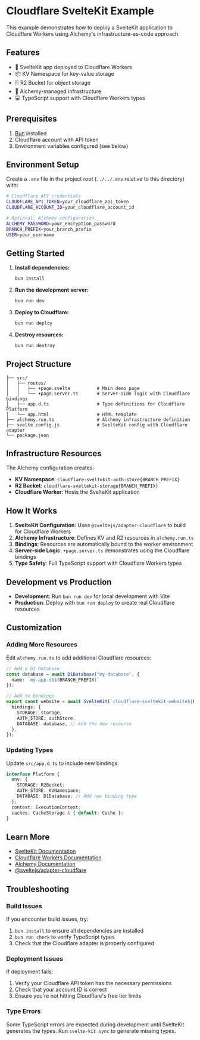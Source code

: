 # Cloudflare SvelteKit Example

This example demonstrates how to deploy a SvelteKit application to Cloudflare Workers using Alchemy's infrastructure-as-code approach.

## Features

- 🚀 SvelteKit app deployed to Cloudflare Workers
- 📦 KV Namespace for key-value storage
- 🗄️ R2 Bucket for object storage
- 🔧 Alchemy-managed infrastructure
- 💻 TypeScript support with Cloudflare Workers types

## Prerequisites

1. [Bun](https://bun.sh/) installed
2. Cloudflare account with API token
3. Environment variables configured (see below)

## Environment Setup

Create a `.env` file in the project root (`../../.env` relative to this directory) with:

```bash
# Cloudflare API credentials
CLOUDFLARE_API_TOKEN=your_cloudflare_api_token
CLOUDFLARE_ACCOUNT_ID=your_cloudflare_account_id

# Optional: Alchemy configuration
ALCHEMY_PASSWORD=your_encryption_password
BRANCH_PREFIX=your_branch_prefix
USER=your_username
```

## Getting Started

1. **Install dependencies:**
   ```bash
   bun install
   ```

2. **Run the development server:**
   ```bash
   bun run dev
   ```

3. **Deploy to Cloudflare:**
   ```bash
   bun run deploy
   ```

4. **Destroy resources:**
   ```bash
   bun run destroy
   ```

## Project Structure

```
├── src/
│   ├── routes/
│   │   ├── +page.svelte          # Main demo page
│   │   └── +page.server.ts       # Server-side logic with Cloudflare bindings
│   ├── app.d.ts                  # Type definitions for Cloudflare Platform
│   └── app.html                  # HTML template
├── alchemy.run.ts                # Alchemy infrastructure definition
├── svelte.config.js              # SvelteKit config with Cloudflare adapter
└── package.json
```

## Infrastructure Resources

The Alchemy configuration creates:

- **KV Namespace**: `cloudflare-sveltekit-auth-store{BRANCH_PREFIX}`
- **R2 Bucket**: `cloudflare-sveltekit-storage{BRANCH_PREFIX}`
- **Cloudflare Worker**: Hosts the SvelteKit application

## How It Works

1. **SvelteKit Configuration**: Uses `@sveltejs/adapter-cloudflare` to build for Cloudflare Workers
2. **Alchemy Infrastructure**: Defines KV and R2 resources in `alchemy.run.ts`
3. **Bindings**: Resources are automatically bound to the worker environment
4. **Server-side Logic**: `+page.server.ts` demonstrates using the Cloudflare bindings
5. **Type Safety**: Full TypeScript support with Cloudflare Workers types

## Development vs Production

- **Development**: Run `bun run dev` for local development with Vite
- **Production**: Deploy with `bun run deploy` to create real Cloudflare resources

## Customization

### Adding More Resources

Edit `alchemy.run.ts` to add additional Cloudflare resources:

```typescript
// Add a D1 Database
const database = await D1Database("my-database", {
  name: `my-app-db${BRANCH_PREFIX}`
});

// Add to bindings
export const website = await SvelteKit(`cloudflare-sveltekit-website${BRANCH_PREFIX}`, {
  bindings: {
    STORAGE: storage,
    AUTH_STORE: authStore,
    DATABASE: database, // Add the new resource
  },
});
```

### Updating Types

Update `src/app.d.ts` to include new bindings:

```typescript
interface Platform {
  env: {
    STORAGE: R2Bucket;
    AUTH_STORE: KVNamespace;
    DATABASE: D1Database; // Add new binding type
  };
  context: ExecutionContext;
  caches: CacheStorage & { default: Cache };
}
```

## Learn More

- [SvelteKit Documentation](https://svelte.dev/docs/kit)
- [Cloudflare Workers Documentation](https://developers.cloudflare.com/workers/)
- [Alchemy Documentation](https://alchemy.run)
- [@sveltejs/adapter-cloudflare](https://www.npmjs.com/package/@sveltejs/adapter-cloudflare)

## Troubleshooting

### Build Issues

If you encounter build issues, try:
1. `bun install` to ensure all dependencies are installed
2. `bun run check` to verify TypeScript types
3. Check that the Cloudflare adapter is properly configured

### Deployment Issues

If deployment fails:
1. Verify your Cloudflare API token has the necessary permissions
2. Check that your account ID is correct
3. Ensure you're not hitting Cloudflare's free tier limits

### Type Errors

Some TypeScript errors are expected during development until SvelteKit generates the types. Run `svelte-kit sync` to generate missing types.
